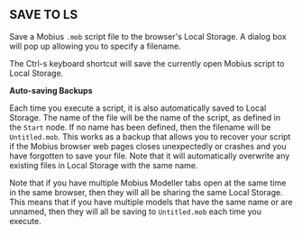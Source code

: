 ## SAVE TO LS

Save a Mobius `.mob` script file to the browser's Local Storage. A dialog box will pop up allowing
you to specify a filename.

The Ctrl-s keyboard shortcut will save the currently open Mobius script to Local Storage.

**Auto-saving Backups**

Each time you execute a script, it is also automatically saved to Local Storage. The name of the
file will be the name of the script, as defined in the `Start` node. If no name has been defined,
then the filename will be `Untitled.mob`. This works as a backup that allows you to recover your
script if the Mobius browser web pages closes unexpectedly or crashes and you have forgotten to save
your file. Note that it will automatically overwrite any existing files in Local Storage with the
same name.

Note that if you have multiple Mobius Modeller tabs open at the same time in the same browser, then
they will all be sharing the same Local Storage. This means that if you have multiple models that
have the same name or are unnamed, then they will all be saving to `Untitled.mob` each time you
execute.